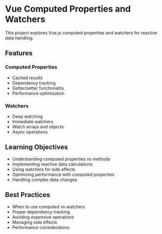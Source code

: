 # Vue Computed Properties and Watchers

This project explores Vue.js computed properties and watchers for reactive data handling.

## Features

### Computed Properties
- Cached results
- Dependency tracking
- Getter/setter functionality
- Performance optimization

### Watchers
- Deep watching
- Immediate watchers
- Watch arrays and objects
- Async operations

## Learning Objectives

- Understanding computed properties vs methods
- Implementing reactive data calculations
- Using watchers for side effects
- Optimizing performance with computed properties
- Handling complex data changes

## Best Practices

- When to use computed vs watchers
- Proper dependency tracking
- Avoiding expensive operations
- Managing side effects
- Performance considerations